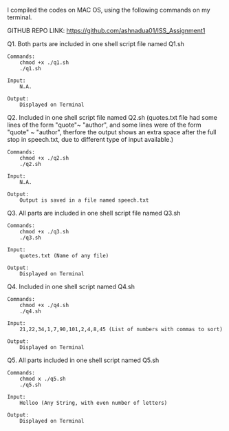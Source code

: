 I compiled the codes on MAC OS, using the following commands on my terminal.

GITHUB REPO LINK: https://github.com/ashnadua01/ISS_Assignment1

Q1. 
    Both parts are included in one shell script file named Q1.sh

    Commands:
        chmod +x ./q1.sh
        ./q1.sh

    Input:
        N.A.

    Output:
        Displayed on Terminal

Q2.
    Included in one shell script file named Q2.sh
    (quotes.txt file had some lines of the form "quote"~ "author",
    and some lines were of the form "quote" ~ "author", therfore the 
    output shows an extra space after the full stop in speech.txt, 
    due to different type of input available.)

    Commands:
        chmod +x ./q2.sh
        ./q2.sh

    Input:
        N.A.

    Output:
        Output is saved in a file named speech.txt

Q3.
    All parts are included in one shell script file named Q3.sh

    Commands:
        chmod +x ./q3.sh
        ./q3.sh
    
    Input:
        quotes.txt (Name of any file)
    
    Output:
        Displayed on Terminal

Q4.
    Included in one shell script named Q4.sh

    Commands:
        chmod +x ./q4.sh
        ./q4.sh

    Input:
        21,22,34,1,7,90,101,2,4,8,45 (List of numbers with commas to sort)

    Output:
        Displayed on Terminal

Q5.
    All parts included in one shell script named Q5.sh

    Commands:
        chmod x ./q5.sh
        ./q5.sh
    
    Input:
        Helloo (Any String, with even number of letters)

    Output:
        Displayed on Terminal







